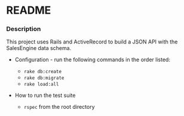 # README

### Description
This project uses Rails and ActiveRecord to build a JSON API with the SalesEngine data schema.

* Configuration - run the following commands in the order listed:
  * ```rake db:create```
  * ```rake db:migrate```
  * ```rake load:all```  

* How to run the test suite
  * ```rspec``` from the root directory
